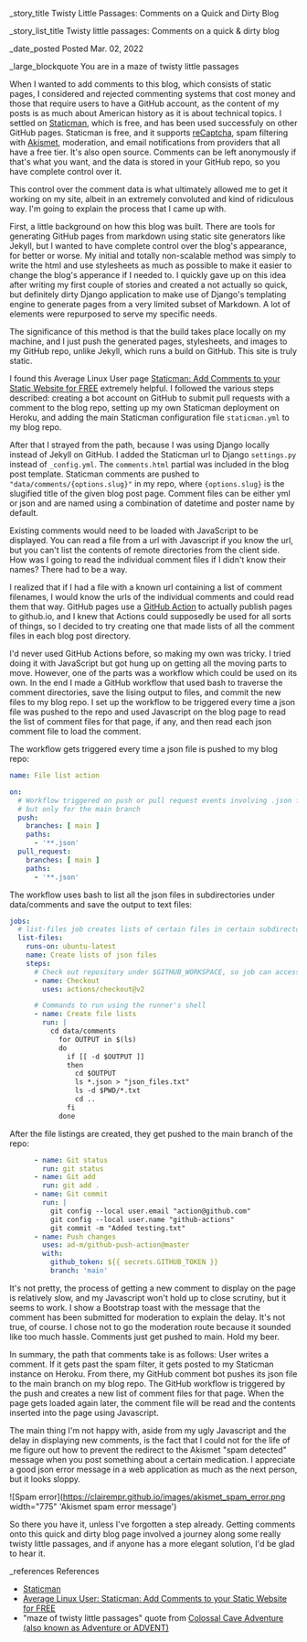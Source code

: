 _story_title Twisty Little Passages: Comments on a Quick and Dirty Blog

_story_list_title Twisty little passages: Comments on a quick & dirty blog  

_date_posted Posted Mar. 02, 2022

_large_blockquote You are in a maze of twisty little passages

When I wanted to add comments to this blog, which consists of static pages, I considered and rejected commenting systems that cost money and those that require users to have a GitHub account, as the content of my posts is as much about American history as it is about technical topics. I settled on <a href="https://staticman.net/">Staticman</a>, which is free, and has been used successfuly on other GitHub pages. Staticman is free, and it supports <a href="https://www.google.com/recaptcha/about/">reCaptcha</a>, spam filtering with <a href="https://akismet.com/">Akismet</a>, moderation, and email notifications from providers that all have a free tier. It's also open source. Comments can be left anonymously if that's what you want, and the data is stored in your GitHub repo, so you have complete control over it.   

This control over the comment data is what ultimately allowed me to get it working on my site, albeit in an extremely convoluted and kind of ridiculous way. I'm going to explain the process that I came up with.  

First, a little background on how this blog was built. There are tools for generating GitHub pages from markdown using static site generators like Jekyll, but I wanted to have complete control over the blog's appearance, for better or worse. My initial and totally non-scalable method was simply to write the html and use stylesheets as much as possible to make it easier to change the blog's apperance if I needed to. I quickly gave up on this idea after writing my first couple of stories and created a not actually so quick, but definitely dirty Django application to make use of Django's templating engine to generate pages from a very limited subset of Markdown. A lot of elements were repurposed to serve my specific needs.  

The significance of this method is that the build takes place locally on my machine, and I just push the generated pages, stylesheets, and images to my GitHub repo, unlike Jekyll, which runs a build on GitHub. This site is truly static.   

I found this Average Linux User page <a href="https://averagelinuxuser.com/staticman-comments/">Staticman: Add Comments to your Static Website for FREE</a> extremely helpful. I followed the various steps described: creating a bot account on GitHub to submit pull requests with a comment to the blog repo, setting up my own Staticman deployment on Heroku, and adding the main Staticman configuration file `staticman.yml` to my blog repo.   

After that I strayed from the path, because I was using Django locally instead of Jekyll on GitHub. I added the Staticman url to Django `settings.py` instead of `_config.yml`. The `comments.html` partial was included in the blog post template. Staticman comments are pushed to `"data/comments/{options.slug}"` in my repo, where `{options.slug}` is the slugified title of the given blog post page. Comment files can be either yml or json and are named using a combination of datetime and poster name by default.  

Existing comments would need to be loaded with JavaScript to be displayed. You can read a file from a url with Javascript if you know the url, but you can't list the contents of remote directories from the client side. How was I going to read the individual comment files if I didn't know their names? There had to be a way.  

I realized that if I had a file with a known url containing a list of comment filenames, I would know the urls of the individual comments and could read them that way. GitHub pages use a <a href="https://docs.github.com/en/actions">GitHub Action</a> to actually publish pages to github.io, and I knew that Actions could supposedly be used for all sorts of things, so I decided to try creating one that made lists of all the comment files in each blog post directory.  

I'd never used GitHub Actions before, so making my own was tricky. I tried doing it with JavaScript but got hung up on getting all the moving parts to move. However, one of the parts was a workflow which could be used on its own. In the end I made a GitHub workflow that used bash to traverse the comment directories, save the lising output to files, and commit the new files to my blog repo. I set up the workflow to be triggered every time a json file was pushed to the repo and used Javascript on the blog page to read the list of comment files for that page, if any, and then read each json comment file to load the comment.  

The workflow gets triggered every time a json file is pushed to my blog repo: 
``` yaml
name: File list action

on:
  # Workflow triggered on push or pull request events involving .json files
  # but only for the main branch
  push:
    branches: [ main ]
    paths:
      - '**.json'
  pull_request:
    branches: [ main ]
    paths:
      - '**.json'
```
The workflow uses bash to list all the json files in subdirectories under data/comments and save the output to text files:
``` yaml
jobs:
  # list-files job creates lists of certain files in certain subdirectories
  list-files:
    runs-on: ubuntu-latest
    name: Create lists of json files
    steps:
      # Check out repository under $GITHUB_WORKSPACE, so job can access it
      - name: Checkout
        uses: actions/checkout@v2

      # Commands to run using the runner's shell
      - name: Create file lists
        run: |
          cd data/comments
            for OUTPUT in $(ls)
            do
              if [[ -d $OUTPUT ]]
              then
                cd $OUTPUT
                ls *.json > "json_files.txt"
                ls -d $PWD/*.txt
                cd ..
              fi
            done
```
After the file listings are created, they get pushed to the main branch of the repo:
``` yaml
      - name: Git status
        run: git status
      - name: Git add
        run: git add .
      - name: Git commit
        run: |
          git config --local user.email "action@github.com"
          git config --local user.name "github-actions"
          git commit -m "Added testing.txt"
      - name: Push changes
        uses: ad-m/github-push-action@master
        with:
          github_token: ${{ secrets.GITHUB_TOKEN }}
          branch: 'main'
```

It's not pretty, the process of getting a new comment to display on the page is relatively slow, and my Javascript won't hold up to close scrutiny, but it seems to work. I show a Bootstrap toast with the message that the comment has been submitted for moderation to explain the delay. It's not true, of course. I chose not to go the moderation route because it sounded like too much hassle. Comments just get pushed to main. Hold my beer.  

In summary, the path that comments take is as follows: User writes a comment. If it gets past the spam filter, it gets posted to my Staticman instance on Heroku. From there, my GitHub comment bot pushes its json file to the main branch on my blog repo. The GitHub workflow is triggered by the push and creates a new list of comment files for that page. When the page gets loaded again later, the comment file will be read and the contents inserted into the page using Javascript.  

The main thing I'm not happy with, aside from my ugly Javascript and the delay in displaying new comments, is the fact that I could not for the life of me figure out how to prevent the redirect to the Akismet "spam detected" message when you post something about a certain medication. I appreciate a good json error message in a web application as much as the next person, but it looks sloppy.  

![Spam error](https://clairempr.github.io/images/akismet_spam_error.png width="775" 'Akismet spam error message')

So there you have it, unless I've forgotten a step already. Getting comments onto this quick and dirty blog page involved a journey along some really twisty little passages, and if anyone has a more elegant solution, I'd be glad to hear it.  

_references References
- <a href="https://staticman.net/">Staticman</a>
- <a href="https://averagelinuxuser.com/staticman-comments/">Average Linux User: Staticman: Add Comments to your Static Website for FREE</a>
- "maze of twisty little passages" quote from <a href="https://en.wikipedia.org/wiki/Colossal_Cave_Adventure">Colossal Cave Adventure (also known as Adventure or ADVENT)</a> 
